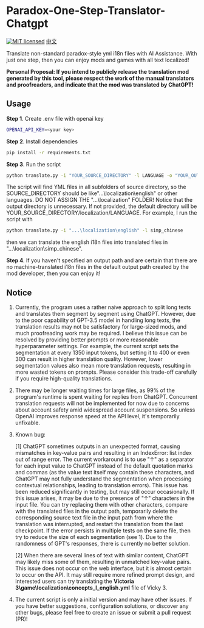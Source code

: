 # Paradox-One-Step-Translator-Chatgpt

[![MIT licensed](https://img.shields.io/badge/license-MIT-brightgreen.svg)](LICENSE)
[中文](README_zh_cn.md)

Translate non-standard paradox-style yml i18n files with AI Assistance. With just one step, then you can enjoy mods and games with all text localized!

**Personal Proposal: If you intend to publicly release the translation mod generated by this tool, please respect the work of the manual translators and proofreaders, and indicate that the mod was translated by ChatGPT!**
## Usage

**Step 1**. Create .env file with openai key
```bash
OPENAI_API_KEY=<your key>
```
**Step 2**. Install dependencies
```bash
pip install -r requirements.txt
```

**Step 3**. Run the script
```bash
python translate.py -i "YOUR_SOURCE_DIRECTORY" -l LANGUAGE -o "YOUR_OUTPUT_DIRECTORY"
```
The script will find YML files in all subfolders of source directory, so the SOURCE_DIRECTORY should be like"...\localization\english" or other languages. DO NOT ASSIGN THE "...\localization" FOLDER!
Notice that the output directory is unnecessary. If not provided, the default directory will be YOUR_SOURCE_DIRECTORY/localization/LANGUAGE.
For example, I run the script with 
```bash
python translate.py -i "...\localization\english" -l simp_chinese
```
then we can translate the english i18n files into translated files in "...\localization\simp_chinese".

**Step 4**. If you haven't specified an output path and are certain that there are no machine-translated i18n files in the default output path created by the mod developer, then you can enjoy it!

## Notice

1. Currently, the program uses a rather naive approach to split long texts and translates them segment by segment using ChatGPT. However, due to the poor capability of GPT-3.5 model in handling long texts, the translation results may not be satisfactory for large-sized mods, and much proofreading work may be required. I believe this issue can be resolved by providing better prompts or more reasonable hyperparameter settings. For example, the current script sets the segmentation at every 1350 input tokens, but setting it to 400 or even 300 can result in higher translation quality. However, lower segmentation values also mean more translation requests, resulting in more wasted tokens on prompts. Please consider this trade-off carefully if you require high-quality translations.  
2. There may be longer waiting times for large files, as 99% of the program's runtime is spent waiting for replies from ChatGPT. Concurrent translation requests will not be implemented for now due to concerns about account safety amid widespread account suspensions. So unless OpenAI improves response speed at the API level, it's temporarily unfixable.
3. Known bug:  
   
    [1] ChatGPT sometimes outputs in an unexpected format, causing mismatches in key-value pairs and resulting in an IndexError: list index out of range error. The current workaround is to use "↑" as a separator for each input value to ChatGPT instead of the default quotation marks and commas (as the value text itself may contain these characters, and ChatGPT may not fully understand the segmentation when processing contextual relationships, leading to translation errors). This issue has been reduced significantly in testing, but may still occur occasionally. If this issue arises, it may be due to the presence of "↑" characters in the input file. You can try replacing them with other characters, compare with the translated files in the output path, temporarily delete the corresponding source text file in the input path from where the translation was interrupted, and restart the translation from the last checkpoint. If the error persists in multiple tests on the same file, then try to reduce the size of each segmentation (see 1). Due to the randomness of GPT's responses, there is currently no better solution.  

    [2] When there are several lines of text with similar content, ChatGPT may likely miss some of them, resulting in unmatched key-value pairs. This issue does not occur on the web interface, but it is almost certain to occur on the API. It may still require more refined prompt design, and interested users can try translating the **Victoria 3\game\localization\concepts_l_english.yml** file of Vicky 3.
4. The current script is only a initial version and may have other issues. If you have better suggestions, configuration solutions, or discover any other bugs, please feel free to create an issue or submit a pull request (PR)!